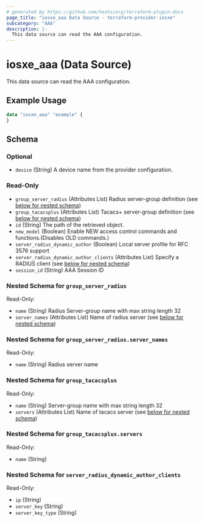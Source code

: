 ```yaml
---
# generated by https://github.com/hashicorp/terraform-plugin-docs
page_title: "iosxe_aaa Data Source - terraform-provider-iosxe"
subcategory: "AAA"
description: |-
  This data source can read the AAA configuration.
---
```


# iosxe_aaa (Data Source)

This data source can read the AAA configuration.

## Example Usage

```terraform
data "iosxe_aaa" "example" {
}
```

<!-- schema generated by tfplugindocs -->
## Schema

### Optional

- `device` (String) A device name from the provider configuration.

### Read-Only

- `group_server_radius` (Attributes List) Radius server-group definition (see [below for nested schema](#nestedatt--group_server_radius))
- `group_tacacsplus` (Attributes List) Tacacs+ server-group definition (see [below for nested schema](#nestedatt--group_tacacsplus))
- `id` (String) The path of the retrieved object.
- `new_model` (Boolean) Enable NEW access control commands and functions.(Disables OLD commands.)
- `server_radius_dynamic_author` (Boolean) Local server profile for RFC 3576 support
- `server_radius_dynamic_author_clients` (Attributes List) Specify a RADIUS client (see [below for nested schema](#nestedatt--server_radius_dynamic_author_clients))
- `session_id` (String) AAA Session ID

<a id="nestedatt--group_server_radius"></a>
### Nested Schema for `group_server_radius`

Read-Only:

- `name` (String) Radius Server-group name with max string length 32
- `server_names` (Attributes List) Name of radius server (see [below for nested schema](#nestedatt--group_server_radius--server_names))

<a id="nestedatt--group_server_radius--server_names"></a>
### Nested Schema for `group_server_radius.server_names`

Read-Only:

- `name` (String) Radius server name



<a id="nestedatt--group_tacacsplus"></a>
### Nested Schema for `group_tacacsplus`

Read-Only:

- `name` (String) Server-group name with max string length 32
- `servers` (Attributes List) Name of tacacs server (see [below for nested schema](#nestedatt--group_tacacsplus--servers))

<a id="nestedatt--group_tacacsplus--servers"></a>
### Nested Schema for `group_tacacsplus.servers`

Read-Only:

- `name` (String)



<a id="nestedatt--server_radius_dynamic_author_clients"></a>
### Nested Schema for `server_radius_dynamic_author_clients`

Read-Only:

- `ip` (String)
- `server_key` (String)
- `server_key_type` (String)
